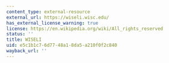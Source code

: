 ```yaml
---
content_type: external-resource
external_url: https://wiseli.wisc.edu/
has_external_license_warning: true
license: https://en.wikipedia.org/wiki/All_rights_reserved
status: ''
title: WISELI
uid: e5c1b1c7-6d77-48a1-8da5-a210f0f2c840
wayback_url: ''
---
```

